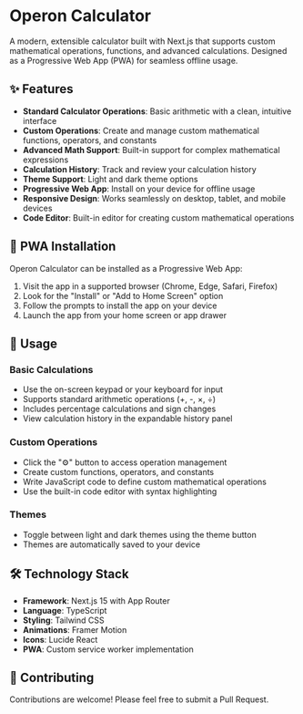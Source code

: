 # Operon Calculator

A modern, extensible calculator built with Next.js that supports custom mathematical operations, functions, and advanced calculations. Designed as a Progressive Web App (PWA) for seamless offline usage.

## ✨ Features

- **Standard Calculator Operations**: Basic arithmetic with a clean, intuitive interface
- **Custom Operations**: Create and manage custom mathematical functions, operators, and constants
- **Advanced Math Support**: Built-in support for complex mathematical expressions
- **Calculation History**: Track and review your calculation history
- **Theme Support**: Light and dark theme options
- **Progressive Web App**: Install on your device for offline usage
- **Responsive Design**: Works seamlessly on desktop, tablet, and mobile devices
- **Code Editor**: Built-in editor for creating custom mathematical operations

## 📱 PWA Installation

Operon Calculator can be installed as a Progressive Web App:

1. Visit the app in a supported browser (Chrome, Edge, Safari, Firefox)
2. Look for the "Install" or "Add to Home Screen" option
3. Follow the prompts to install the app on your device
4. Launch the app from your home screen or app drawer

## 🧮 Usage

### Basic Calculations
- Use the on-screen keypad or your keyboard for input
- Supports standard arithmetic operations (+, -, ×, ÷)
- Includes percentage calculations and sign changes
- View calculation history in the expandable history panel

### Custom Operations
- Click the "⚙️" button to access operation management
- Create custom functions, operators, and constants
- Write JavaScript code to define custom mathematical operations
- Use the built-in code editor with syntax highlighting

### Themes
- Toggle between light and dark themes using the theme button
- Themes are automatically saved to your device

## 🛠️ Technology Stack

- **Framework**: Next.js 15 with App Router
- **Language**: TypeScript
- **Styling**: Tailwind CSS
- **Animations**: Framer Motion
- **Icons**: Lucide React
- **PWA**: Custom service worker implementation

## 🤝 Contributing

Contributions are welcome! Please feel free to submit a Pull Request.
